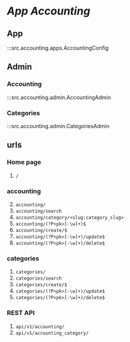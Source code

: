# ***App Accounting***

## App
:::src.accounting.apps.AccountingConfig

## Admin

### Accounting
:::src.accounting.admin.AccountingAdmin

### Categories
:::src.accounting.admin.CategoriesAdmin

## urls

### Home page

1. ```/```

### accounting

2. ```accounting/```
3. ```accounting/search```
4. ```accounting/category/<slug:category_slug>```
5. ```accounting/(?P<pk>[-\w]+)$```
6. ```accounting/create/$```
7. ```accounting/(?P<pk>[-\w]+)/update$```
8. ```accounting/(?P<pk>[-\w]+)/delete$```

### categories

1. ```categories/```
2. ```categories/search```
3. ```categories/create/$```
4. ```categories/(?P<pk>[-\w]+)/update$```
5. ```categories/(?P<pk>[-\w]+)/delete$```

### REST API

1. ```api/v1/accounting/```
2. ```api/v1/accounting_category/```
